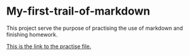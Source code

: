 # My-first-trail-of-markdown
This project serve the purpose of practising the use of markdown and finishing homework. 

[This is the link to the practise file.](./Practices.md "Practices are done here.")
